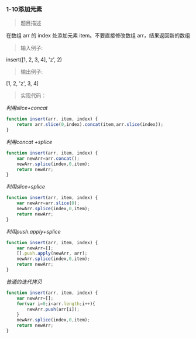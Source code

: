 ### 1-10添加元素

> 题目描述

在数组 arr 的 index 处添加元素 item。不要直接修改数组 arr，结果返回新的数组  


> 输入例子:

insert([1, 2, 3, 4], 'z', 2)

> 输出例子:

[1, 2, 'z', 3, 4]

> 实现代码：


*利用slice+concat*
``` js
function insert(arr, item, index) {
    return arr.slice(0,index).concat(item,arr.slice(index));
}
```

*利用concat +splice*
``` js
function insert(arr, item, index) {
    var newArr=arr.concat();
    newArr.splice(index,0,item);
    return newArr;
}
```

*利用slice+splice*
``` js
function insert(arr, item, index) {
    var newArr=arr.slice(0);
    newArr.splice(index,0,item);
    return newArr;
}
```

*利用push.apply+splice*
``` js
function insert(arr, item, index) {
    var newArr=[];
    [].push.apply(newArr, arr);
    newArr.splice(index,0,item);
    return newArr;
}
```

*普通的迭代拷贝*
``` js
function insert(arr, item, index) {
    var newArr=[];
    for(var i=0;i<arr.length;i++){
        newArr.push(arr[i]);
    }
    newArr.splice(index,0,item);
    return newArr;
}
```

